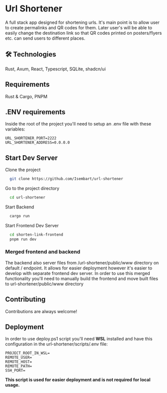 
# Url Shortener

A full stack app designed for shortening urls. It's main point is to allow user to create permalinks and QR codes for them. Later user's will be able to easily change the destination link so that QR codes printed on posters/flyers etc. can send users to different places.


## 🛠 Technologies
Rust, Axum, React, Typescript, SQLite, shadcn/ui
## Requirements
Rust & Cargo, PNPM 

## .ENV requirements
Inside the root of the project you'll need to setup an .env file with these variables:
```
URL_SHORTENER_PORT=2222
URL_SHORTENER_ADDRESS=0.0.0.0
```

## Start Dev Server
Clone the project
```bash
  git clone https://github.com/Isembart/url-shortener
```

Go to the project directory

```bash
  cd url-shortener
```

Start Backend

```bash
  cargo run
```

Start Frontend Dev Server

```bash
  cd shorten-link-frontend
  pnpm run dev
```
### Merged frontend and backend
The backend also server files from /url-shortener/public/www directory on default / endpoint. It allows for easier deployment however it's easier to develop with separate frontend dev server. 
In order to use this merged functionality you'll need to manually build the frontend and move built files to url-shortener/public/www directory


## Contributing

Contributions are always welcome!

## Deployment
In order to use deploy.ps1 script you'll need **WSL** installed and have this configuration in the url-shortener/scripts/.env file:
```
PROJECT_ROOT_IN_WSL=
REMOTE_USER=
REMOTE_HOST=
REMOTE_PATH=
SSH_PORT=
```
**This script is used for easier deployment and is not required for local usage.**
